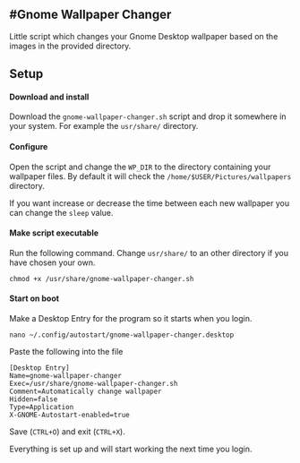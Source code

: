 #Gnome Wallpaper Changer
-----------

Little script which changes your Gnome Desktop wallpaper based on the images in the provided directory.

## Setup
#### Download and install
Download the `gnome-wallpaper-changer.sh` script and drop it somewhere in your system. For example the `usr/share/` directory.

#### Configure
Open the script and change the `WP_DIR` to the directory containing your wallpaper files. By default it will check the `/home/$USER/Pictures/wallpapers` directory.

If you want increase or decrease the time between each new wallpaper you can change the `sleep` value.

#### Make script executable 
Run the following command. Change `usr/share/` to an other directory if you have chosen your own. 

```
chmod +x /usr/share/gnome-wallpaper-changer.sh
```

#### Start on boot
Make a Desktop Entry for the program so it starts when you login. 

```
nano ~/.config/autostart/gnome-wallpaper-changer.desktop
```

Paste the following into the file
```
[Desktop Entry]
Name=gnome-wallpaper-changer
Exec=/usr/share/gnome-wallpaper-changer.sh
Comment=Automatically change wallpaper
Hidden=false
Type=Application
X-GNOME-Autostart-enabled=true
```

Save (`CTRL+O`) and exit (`CTRL+X`).

Everything is set up and will start working the next time you login.